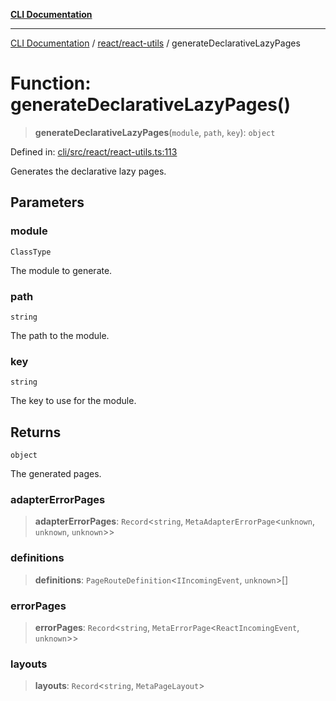[**CLI Documentation**](../../../README.md)

***

[CLI Documentation](../../../README.md) / [react/react-utils](../README.md) / generateDeclarativeLazyPages

# Function: generateDeclarativeLazyPages()

> **generateDeclarativeLazyPages**(`module`, `path`, `key`): `object`

Defined in: [cli/src/react/react-utils.ts:113](https://github.com/stonemjs/cli/blob/83156d7f07cad6e0545ad29ba32878fdd248ede2/src/react/react-utils.ts#L113)

Generates the declarative lazy pages.

## Parameters

### module

`ClassType`

The module to generate.

### path

`string`

The path to the module.

### key

`string`

The key to use for the module.

## Returns

`object`

The generated pages.

### adapterErrorPages

> **adapterErrorPages**: `Record`\<`string`, `MetaAdapterErrorPage`\<`unknown`, `unknown`, `unknown`\>\>

### definitions

> **definitions**: `PageRouteDefinition`\<`IIncomingEvent`, `unknown`\>[]

### errorPages

> **errorPages**: `Record`\<`string`, `MetaErrorPage`\<`ReactIncomingEvent`, `unknown`\>\>

### layouts

> **layouts**: `Record`\<`string`, `MetaPageLayout`\>
